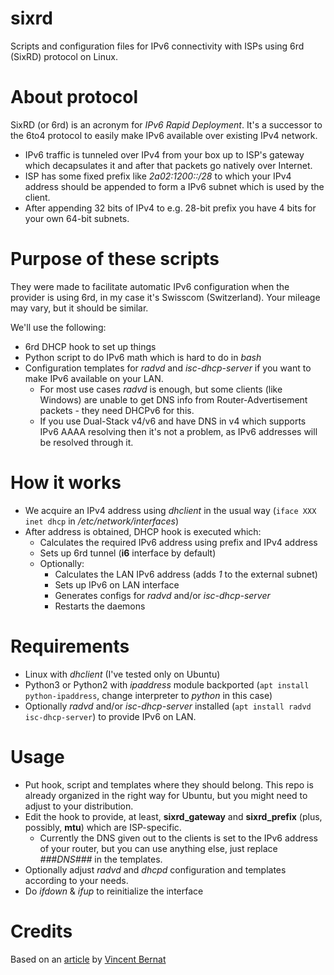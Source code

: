 # sixrd
Scripts and configuration files for IPv6 connectivity with ISPs using 6rd (SixRD) protocol on Linux.

# About protocol
SixRD (or 6rd) is an acronym for *IPv6 Rapid Deployment*. It's a successor to the 6to4 protocol to easily make IPv6 available over existing IPv4 network. 

* IPv6 traffic is tunneled over IPv4 from your box up to ISP's gateway which decapsulates it and after that packets go natively over Internet.
* ISP has some fixed prefix like *2a02:1200::/28* to which your IPv4 address should be appended to form a IPv6 subnet which is used by the client.
* After appending 32 bits of IPv4 to e.g. 28-bit prefix you have 4 bits for your own 64-bit subnets.

# Purpose of these scripts
They were made to facilitate automatic IPv6 configuration when the provider is using 6rd, in my case it's Swisscom (Switzerland). Your mileage may vary, but it should be similar.

We'll use the following:
* 6rd DHCP hook to set up things
* Python script to do IPv6 math which is hard to do in *bash*
* Configuration templates for *radvd* and *isc-dhcp-server* if you want to make IPv6 available on your LAN.
  - For most use cases *radvd* is enough, but some clients (like Windows) are unable to get DNS info from Router-Advertisement packets - they need DHCPv6 for this.
  - If you use Dual-Stack v4/v6 and have DNS in v4 which supports IPv6 AAAA resolving then it's not a problem, as IPv6 addresses will be resolved through it.

# How it works
* We acquire an IPv4 address using *dhclient* in the usual way (`iface XXX inet dhcp` in */etc/network/interfaces*)
* After address is obtained, DHCP hook is executed which:
  - Calculates the required IPv6 address using prefix and IPv4 address
  - Sets up 6rd tunnel (**i6** interface by default)
  - Optionally:
    - Calculates the LAN IPv6 address (adds *1* to the external subnet)
    - Sets up IPv6 on LAN interface
    - Generates configs for *radvd* and/or *isc-dhcp-server*
    - Restarts the daemons

# Requirements
* Linux with *dhclient* (I've tested only on Ubuntu)
* Python3 or Python2 with *ipaddress* module backported (`apt install python-ipaddress`, change interpreter to *python* in this case)
* Optionally *radvd* and/or *isc-dhcp-server* installed (`apt install radvd isc-dhcp-server`) to provide IPv6 on LAN.

# Usage
* Put hook, script and templates where they should belong. This repo is already organized in the right way for Ubuntu, but you might need to adjust to your distribution.
* Edit the hook to provide, at least, **sixrd_gateway** and **sixrd_prefix** (plus, possibly, **mtu**) which are ISP-specific.
  - Currently the DNS given out to the clients is set to the IPv6 address of your router, but you can use anything else, just replace *###DNS###* in the templates.
* Optionally adjust *radvd* and *dhcpd* configuration and templates according to your needs.
* Do *ifdown* & *ifup* to reinitialize the interface

# Credits
Based on an [article](https://vincent.bernat.ch/en/blog/2014-swisscom-router) by [Vincent Bernat](https://github.com/vincentbernat)
